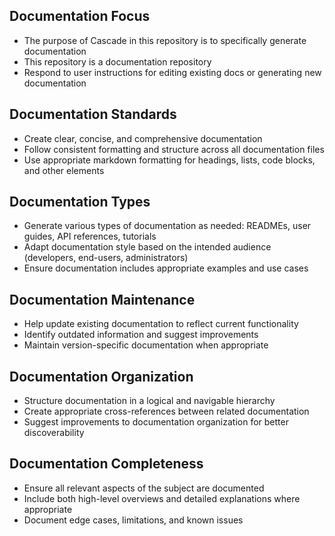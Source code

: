 ## Documentation Focus

- The purpose of Cascade in this repository is to specifically generate documentation
- This repository is a documentation repository
- Respond to user instructions for editing existing docs or generating new documentation

## Documentation Standards

- Create clear, concise, and comprehensive documentation
- Follow consistent formatting and structure across all documentation files
- Use appropriate markdown formatting for headings, lists, code blocks, and other elements

## Documentation Types

- Generate various types of documentation as needed: READMEs, user guides, API references, tutorials
- Adapt documentation style based on the intended audience (developers, end-users, administrators)
- Ensure documentation includes appropriate examples and use cases

## Documentation Maintenance

- Help update existing documentation to reflect current functionality
- Identify outdated information and suggest improvements
- Maintain version-specific documentation when appropriate

## Documentation Organization

- Structure documentation in a logical and navigable hierarchy
- Create appropriate cross-references between related documentation
- Suggest improvements to documentation organization for better discoverability

## Documentation Completeness

- Ensure all relevant aspects of the subject are documented
- Include both high-level overviews and detailed explanations where appropriate
- Document edge cases, limitations, and known issues
